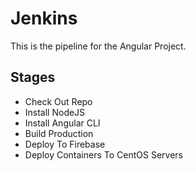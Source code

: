 # Jenkins
This is the pipeline for the Angular Project. 

## Stages 
* Check Out Repo
* Install NodeJS
* Install Angular CLI
* Build Production
* Deploy To Firebase
* Deploy Containers To CentOS Servers
